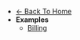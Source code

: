* [← Back To Home](README.md?id=maroto-v2)
* **Examples**
  * [Billing](v2/examples/billing.md?id=billing)

